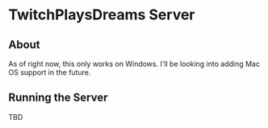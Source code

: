 # TwitchPlaysDreams Server

<h2> About </h2>
    As of right now, this only works on Windows. I'll be looking into adding Mac OS support in the future.
    
<h2> Running the Server </h2>
    TBD
